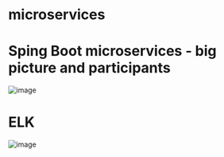 # microservices

# Sping Boot microservices - big picture and participants

![image](https://user-images.githubusercontent.com/16792463/147856419-1adcc481-5b28-4dd6-8b9e-d240209279a0.png)



# ELK
![image](https://user-images.githubusercontent.com/16792463/147783422-633bd9bf-a102-499f-a43a-737b940a4d7e.png)
